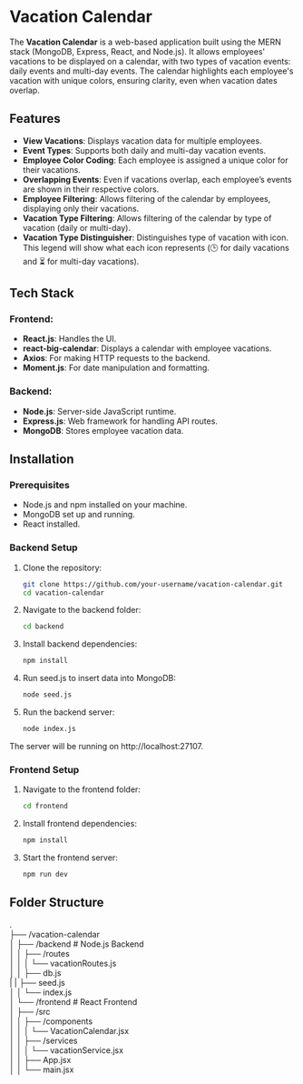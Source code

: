 # Vacation Calendar

The **Vacation Calendar** is a web-based application built using the MERN stack (MongoDB, Express, React, and Node.js). It allows employees' vacations to be displayed on a calendar, with two types of vacation events: daily events and multi-day events. The calendar highlights each employee's vacation with unique colors, ensuring clarity, even when vacation dates overlap.

## Features

- **View Vacations**: Displays vacation data for multiple employees.
- **Event Types**: Supports both daily and multi-day vacation events.
- **Employee Color Coding**: Each employee is assigned a unique color for their vacations.
- **Overlapping Events**: Even if vacations overlap, each employee’s events are shown in their respective colors.
- **Employee Filtering**: Allows filtering of the calendar by employees, displaying only their vacations.
- **Vacation Type Filtering**: Allows filtering of the calendar by type of vacation (daily or multi-day).
- **Vacation Type Distinguisher**: Distinguishes type of vacation with icon. This legend will show what each icon  represents (🕒 for daily vacations and ⏳ for multi-day vacations).

## Tech Stack

### Frontend:
- **React.js**: Handles the UI.
- **react-big-calendar**: Displays a calendar with employee vacations.
- **Axios**: For making HTTP requests to the backend.
- **Moment.js**: For date manipulation and formatting.

### Backend:
- **Node.js**: Server-side JavaScript runtime.
- **Express.js**: Web framework for handling API routes.
- **MongoDB**: Stores employee vacation data.

## Installation

### Prerequisites

- Node.js and npm installed on your machine.
- MongoDB set up and running.
- React installed.

### Backend Setup

1. Clone the repository:

   ```bash
   git clone https://github.com/your-username/vacation-calendar.git
   cd vacation-calendar

2. Navigate to the backend folder:

   ```bash
   cd backend

3. Install backend dependencies:

   ```bash
   npm install

4. Run seed.js to insert data into MongoDB:
   ```bash
   node seed.js

5. Run the backend server:

   ```bash
   node index.js

The server will be running on http://localhost:27107.


### Frontend Setup

1. Navigate to the frontend folder:

   ```bash   
   cd frontend

2. Install frontend dependencies:

   ```bash
   npm install

3. Start the frontend server:

   ```bash
   npm run dev

## Folder Structure

.<br>
├── /vacation-calendar<br>
│   ├── /backend                # Node.js Backend<br>
│   │   ├── /routes<br>
│   │   │   └── vacationRoutes.js<br>
│   │   ├── db.js<br>
|   |   ├── seed.js<br>
│   │   └── index.js<br>
│   └── /frontend               # React Frontend<br>
│       ├── /src<br>
│       │   ├── /components<br>
│       │   │   └── VacationCalendar.jsx<br>
│       │   ├── /services<br>
│       │   │   └── vacationService.jsx<br>
│       │   ├── App.jsx<br>
│       │   └── main.jsx<br>

